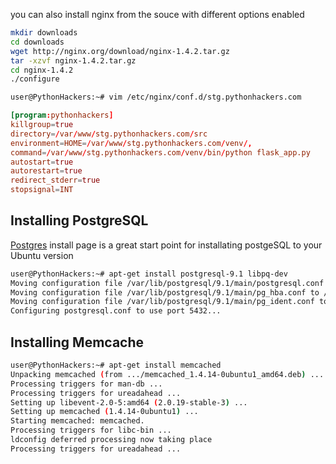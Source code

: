 you can also install nginx from the souce with different options enabled

```bash
mkdir downloads
cd downloads
wget http://nginx.org/download/nginx-1.4.2.tar.gz
tar -xzvf nginx-1.4.2.tar.gz
cd nginx-1.4.2
./configure
```


```bash
user@PythonHackers:~# vim /etc/nginx/conf.d/stg.pythonhackers.com
```


```conf
[program:pythonhackers]
killgroup=true
directory=/var/www/stg.pythonhackers.com/src
environment=HOME=/var/www/stg.pythonhackers.com/venv/,
command=/var/www/stg.pythonhackers.com/venv/bin/python flask_app.py
autostart=true
autorestart=true
redirect_stderr=true
stopsignal=INT
```


## Installing PostgreSQL

[Postgres](http://www.postgresql.org/download/linux/ubuntu/) install page is a great start point for installating postgeSQL to your Ubuntu version

```bash
user@PythonHackers:~# apt-get install postgresql-9.1 libpq-dev
Moving configuration file /var/lib/postgresql/9.1/main/postgresql.conf to /etc/postgresql/9.1/main...
Moving configuration file /var/lib/postgresql/9.1/main/pg_hba.conf to /etc/postgresql/9.1/main...
Moving configuration file /var/lib/postgresql/9.1/main/pg_ident.conf to /etc/postgresql/9.1/main...
Configuring postgresql.conf to use port 5432...
```

## Installing Memcache

```bash
user@PythonHackers:~# apt-get install memcached
Unpacking memcached (from .../memcached_1.4.14-0ubuntu1_amd64.deb) ...
Processing triggers for man-db ...
Processing triggers for ureadahead ...
Setting up libevent-2.0-5:amd64 (2.0.19-stable-3) ...
Setting up memcached (1.4.14-0ubuntu1) ...
Starting memcached: memcached.
Processing triggers for libc-bin ...
ldconfig deferred processing now taking place
Processing triggers for ureadahead ...
```